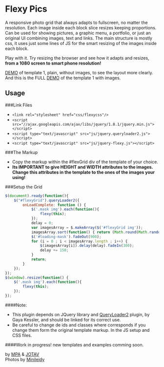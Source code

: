 Flexy Pics
==========

A responsive photo grid that always adapts to fullscreen, no matter the resolution. Each image inside each block slice resizes keeping proportions.
Can be used for showing pictures, a graphic menu, a portfolio, or just an original UI combining images, text and links.
The main structure is mostly css, it uses just some lines of JS for the smart resizing of the images inside each block.  

Play with it. Try resizing the browser and see how it adapts and resizes, <strong>from a 1080 screen to smart phone resolution!</strong>

<a href="http://jotav.com.ar/proyects/flexy-pics/template-1-grid.html">DEMO</a> of template 1, plain, without images, to see the layout more clearly.<br>
And this is the FULL <a href="http://jotav.com.ar/proyects/flexy-pics/template-1.html">DEMO</a> of the template 1 with images.

## Usage

###Link Files
- `<link rel="stylesheet" href="css/flexycss"/>`
- `<script src="//ajax.googleapis.com/ajax/libs/jquery/1.8.1/jquery.min.js"></script>`
- `<script type="text/javascript" src="js/jquery.queryloader2.js"></script>`
- `<script type="text/javascript" src="js/jquery-flexy.js"></script>`

###The Markup
- Copy the markup within the #flexGrid div of the template of your choice.
- <strong>Its IMPORTANT to give HEIGHT and WIDTH attributes to the images. Change this attributes in the template to the ones of the images your using!</strong> 

###Setup the Grid
```javascript
$(document).ready(function(){
	$("#flexyGrid").queryLoader2({
		onLoadComplete: function () {
			$('.mask img').each(function(){
				flexy(this);
			});
			delay = 0;
			var imagesArray = $.makeArray($('#flexyGrid img'));
			imagesArray.sort(function() { return (Math.round(Math.random())-0.5);});
			$('#loading-mask').fadeOut(900);
			for (i = 0 ; i < imagesArray.length ; i++) {
				$(imagesArray[i]).delay(delay).fadeIn(300);
				delay += 150;
			}
			return;
		}
	});
});
$(window).resize(function() {
	$('.mask img').each(function(){
		flexy(this);
	});
});
```


####Note:
- This plugin depends on JQuery library and <a href="http://www.gayadesign.com/diy/queryloader2-preload-your-images-with-ease/" target="_blank">QueryLoader2</a> plugin, by Gaya Kessler, and should be linked for its correct use.
- Be careful to change de ids and classes where corresponds if you change them form the original template markup. In the JS setup and CSS files.

####Work in progress! new templates and examples comming soon.

by <a href="http://mpadesign.me" target="_blank">MPA</a> & <a href="https://twitter.com/juan_v_" target="_blank">JOTAV</a><br>
Photos by <a href="http://cargocollective.com/onemorefoticoplease" target="_blank">Minileidy</a>

